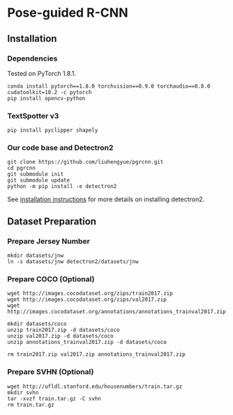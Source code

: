 # Pose-guided R-CNN

## Installation

### Dependencies

Tested on PyTorch 1.8.1.

```
conda install pytorch==1.8.0 torchvision==0.9.0 torchaudio==0.8.0 cudatoolkit=10.2 -c pytorch
pip install opencv-python
```

### TextSpotter v3

```
pip install pyclipper shapely
```


### Our code base and Detectron2

```
git clone https://github.com/liuhengyue/pgrcnn.git
cd pgrcnn
git submodule init
git submodule update
python -m pip install -e detectron2
```

See [installation instructions](https://detectron2.readthedocs.io/tutorials/install.html) for more details on installing detectron2.


## Dataset Preparation

### Prepare Jersey Number

```
mkdir datasets/jnw
ln -s datasets/jnw detectron2/datasets/jnw
```

### Prepare COCO (Optional)
```
wget http://images.cocodataset.org/zips/train2017.zip
wget http://images.cocodataset.org/zips/val2017.zip
wget http://images.cocodataset.org/annotations/annotations_trainval2017.zip

mkdir datasets/coco
unzip train2017.zip -d datasets/coco
unzip val2017.zip -d datasets/coco
unzip annotations_trainval2017.zip -d datasets/coco

rm train2017.zip val2017.zip annotations_trainval2017.zip
```
### Prepare SVHN (Optional)
```
wget http://ufldl.stanford.edu/housenumbers/train.tar.gz
mkdir svhn
tar -xvzf train.tar.gz -C svhn
rm train.tar.gz
```